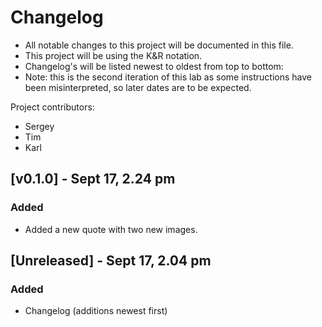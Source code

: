 # Changelog
- All notable changes to this project will be documented in this file.
- This project will be using the K&R notation.
- Changelog's will be listed newest to oldest from top to bottom:
- Note: this is the second iteration of this lab as some instructions have been misinterpreted, so later dates are to be expected.

Project contributors:
- Sergey
- Tim
- Karl


## [v0.1.0] - Sept 17, 2.24 pm
### Added
- Added a new quote with two new images.

## [Unreleased] - Sept 17, 2.04 pm
### Added
- Changelog (additions newest first)
